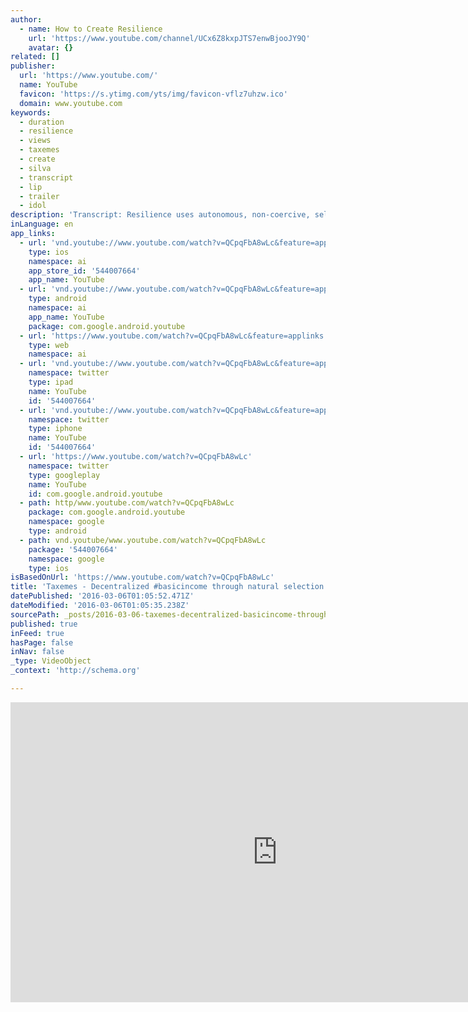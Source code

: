 ```yaml
---
author:
  - name: How to Create Resilience
    url: 'https://www.youtube.com/channel/UCx6Z8kxpJTS7enwBjooJY9Q'
    avatar: {}
related: []
publisher:
  url: 'https://www.youtube.com/'
  name: YouTube
  favicon: 'https://s.ytimg.com/yts/img/favicon-vflz7uhzw.ico'
  domain: www.youtube.com
keywords:
  - duration
  - resilience
  - views
  - taxemes
  - create
  - silva
  - transcript
  - lip
  - trailer
  - idol
description: 'Transcript: Resilience uses autonomous, non-coercive, self-organizing tax-collectors called taxemes. Taxemes replicate through free market mechanisms, each transaction pays forward the value donation of the other.'
inLanguage: en
app_links:
  - url: 'vnd.youtube://www.youtube.com/watch?v=QCpqFbA8wLc&feature=applinks'
    type: ios
    namespace: ai
    app_store_id: '544007664'
    app_name: YouTube
  - url: 'vnd.youtube://www.youtube.com/watch?v=QCpqFbA8wLc&feature=applinks'
    type: android
    namespace: ai
    app_name: YouTube
    package: com.google.android.youtube
  - url: 'https://www.youtube.com/watch?v=QCpqFbA8wLc&feature=applinks'
    type: web
    namespace: ai
  - url: 'vnd.youtube://www.youtube.com/watch?v=QCpqFbA8wLc&feature=applinks'
    namespace: twitter
    type: ipad
    name: YouTube
    id: '544007664'
  - url: 'vnd.youtube://www.youtube.com/watch?v=QCpqFbA8wLc&feature=applinks'
    namespace: twitter
    type: iphone
    name: YouTube
    id: '544007664'
  - url: 'https://www.youtube.com/watch?v=QCpqFbA8wLc'
    namespace: twitter
    type: googleplay
    name: YouTube
    id: com.google.android.youtube
  - path: http/www.youtube.com/watch?v=QCpqFbA8wLc
    package: com.google.android.youtube
    namespace: google
    type: android
  - path: vnd.youtube/www.youtube.com/watch?v=QCpqFbA8wLc
    package: '544007664'
    namespace: google
    type: ios
isBasedOnUrl: 'https://www.youtube.com/watch?v=QCpqFbA8wLc'
title: 'Taxemes - Decentralized #basicincome through natural selection'
datePublished: '2016-03-06T01:05:52.471Z'
dateModified: '2016-03-06T01:05:35.238Z'
sourcePath: _posts/2016-03-06-taxemes-decentralized-basicincome-through-natural-selecti.md
published: true
inFeed: true
hasPage: false
inNav: false
_type: VideoObject
_context: 'http://schema.org'

---
```

<iframe src="https://cdn.embedly.com/widgets/media.html?src=https%3A%2F%2Fwww.youtube.com%2Fembed%2FQCpqFbA8wLc%3Ffeature%3Doembed&amp;url=https%3A%2F%2Fwww.youtube.com%2Fwatch%3Fv%3DQCpqFbA8wLc&amp;image=https%3A%2F%2Fi.ytimg.com%2Fvi%2FQCpqFbA8wLc%2Fhqdefault.jpg&amp;key=b7d04c9b404c499eba89ee7072e1c4f7&amp;type=text%2Fhtml&amp;schema=youtube" width="854" height="480" scrolling="no" frameborder="0" allowfullscreen="allowfullscreen" style=""></iframe>